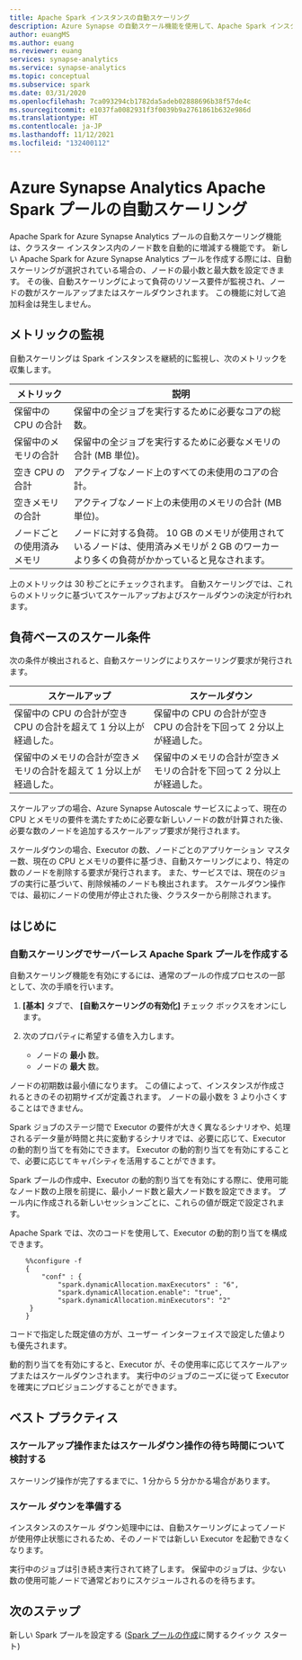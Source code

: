 ```yaml
---
title: Apache Spark インスタンスの自動スケーリング
description: Azure Synapse の自動スケール機能を使用して、Apache Spark インスタンスを自動的にスケーリングします
author: euangMS
ms.author: euang
ms.reviewer: euang
services: synapse-analytics
ms.service: synapse-analytics
ms.topic: conceptual
ms.subservice: spark
ms.date: 03/31/2020
ms.openlocfilehash: 7ca093294cb1782da5adeb02888696b38f57de4c
ms.sourcegitcommit: e1037fa0082931f3f0039b9a2761861b632e986d
ms.translationtype: HT
ms.contentlocale: ja-JP
ms.lasthandoff: 11/12/2021
ms.locfileid: "132400112"
---
```

# <a name="automatically-scale-azure-synapse-analytics-apache-spark-pools"></a>Azure Synapse Analytics Apache Spark プールの自動スケーリング

Apache Spark for Azure Synapse Analytics プールの自動スケーリング機能は、クラスター インスタンス内のノード数を自動的に増減する機能です。 新しい Apache Spark for Azure Synapse Analytics プールを作成する際には、自動スケーリングが選択されている場合の、ノードの最小数と最大数を設定できます。 その後、自動スケーリングによって負荷のリソース要件が監視され、ノードの数がスケールアップまたはスケールダウンされます。 この機能に対して追加料金は発生しません。

## <a name="metrics-monitoring"></a>メトリックの監視

自動スケーリングは Spark インスタンスを継続的に監視し、次のメトリックを収集します。

|メトリック|説明|
|---|---|
|保留中の CPU の合計|保留中の全ジョブを実行するために必要なコアの総数。|
|保留中のメモリの合計|保留中の全ジョブを実行するために必要なメモリの合計 (MB 単位)。|
|空き CPU の合計|アクティブなノード上のすべての未使用のコアの合計。|
|空きメモリの合計|アクティブなノード上の未使用のメモリの合計 (MB 単位)。|
|ノードごとの使用済みメモリ|ノードに対する負荷。 10 GB のメモリが使用されているノードは、使用済みメモリが 2 GB のワーカーより多くの負荷がかかっていると見なされます。|

上のメトリックは 30 秒ごとにチェックされます。 自動スケーリングでは、これらのメトリックに基づいてスケールアップおよびスケールダウンの決定が行われます。

## <a name="load-based-scale-conditions"></a>負荷ベースのスケール条件

次の条件が検出されると、自動スケーリングによりスケーリング要求が発行されます。

|スケールアップ|スケールダウン|
|---|---|
|保留中の CPU の合計が空き CPU の合計を超えて 1 分以上が経過した。|保留中の CPU の合計が空き CPU の合計を下回って 2 分以上が経過した。|
|保留中のメモリの合計が空きメモリの合計を超えて 1 分以上が経過した。|保留中のメモリの合計が空きメモリの合計を下回って 2 分以上が経過した。|

スケールアップの場合、Azure Synapse Autoscale サービスによって、現在の CPU とメモリの要件を満たすために必要な新しいノードの数が計算された後、必要な数のノードを追加するスケールアップ要求が発行されます。

スケールダウンの場合、Executor の数、ノードごとのアプリケーション マスター数、現在の CPU とメモリの要件に基づき、自動スケーリングにより、特定の数のノードを削除する要求が発行されます。 また、サービスでは、現在のジョブの実行に基づいて、削除候補のノードも検出されます。 スケールダウン操作では、最初にノードの使用が停止された後、クラスターから削除されます。

## <a name="get-started"></a>はじめに

### <a name="create-a-serverless-apache-spark-pool-with-autoscaling"></a>自動スケーリングでサーバーレス Apache Spark プールを作成する

自動スケーリング機能を有効にするには、通常のプールの作成プロセスの一部として、次の手順を行います。

1. **[基本]** タブで、 **[自動スケーリングの有効化]** チェック ボックスをオンにします。
1. 次のプロパティに希望する値を入力します。  

    * ノードの **最小** 数。
    * ノードの **最大** 数。

ノードの初期数は最小値になります。 この値によって、インスタンスが作成されるときのその初期サイズが定義されます。 ノードの最小数を 3 より小さくすることはできません。

Spark ジョブのステージ間で Executor の要件が大きく異なるシナリオや、処理されるデータ量が時間と共に変動するシナリオでは、必要に応じて、Executor の動的割り当てを有効にできます。 Executor の動的割り当てを有効にすることで、必要に応じてキャパシティを活用することができます。

Spark プールの作成中、Executor の動的割り当てを有効にする際に、使用可能なノード数の上限を前提に、最小ノード数と最大ノード数を設定できます。 プール内に作成される新しいセッションごとに、これらの値が既定で設定されます。

Apache Spark では、次のコードを使用して、Executor の動的割り当てを構成できます。

```
    %%configure -f
    {
        "conf" : {
            "spark.dynamicAllocation.maxExecutors" : "6",
            "spark.dynamicAllocation.enable": "true",
            "spark.dynamicAllocation.minExecutors": "2"
     }
    }
```
コードで指定した既定値の方が、ユーザー インターフェイスで設定した値よりも優先されます。

動的割り当てを有効にすると、Executor が、その使用率に応じてスケールアップまたはスケールダウンされます。 実行中のジョブのニーズに従って Executor を確実にプロビジョニングすることができます。

## <a name="best-practices"></a>ベスト プラクティス

### <a name="consider-the-latency-of-scale-up-or-scale-down-operations"></a>スケールアップ操作またはスケールダウン操作の待ち時間について検討する

スケーリング操作が完了するまでに、1 分から 5 分かかる場合があります。

### <a name="prepare-for-scaling-down"></a>スケール ダウンを準備する

インスタンスのスケール ダウン処理中には、自動スケーリングによってノードが使用停止状態にされるため、そのノードでは新しい Executor を起動できなくなります。

実行中のジョブは引き続き実行されて終了します。 保留中のジョブは、少ない数の使用可能ノードで通常どおりにスケジュールされるのを待ちます。

## <a name="next-steps"></a>次のステップ

新しい Spark プールを設定する ([Spark プールの作成](../quickstart-create-apache-spark-pool-portal.md)に関するクイック スタート)
